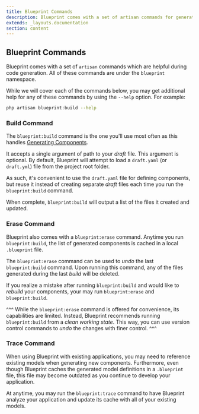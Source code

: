 ```yaml
---
title: Blueprint Commands
description: Blueprint comes with a set of artisan commands for generating new components and referencing existing components within your Laravel application.
extends: _layouts.documentation
section: content
---
```

## Blueprint Commands
Blueprint comes with a set of `artisan` commands which are helpful during code generation. All of these commands are under the `blueprint` namespace.

While we will cover each of the commands below, you may get additional help for any of these commands by using the `--help` option. For example:

```sh
php artisan blueprint:build --help
```

### Build Command
The `blueprint:build` command is the one you'll use most often as this handles [Generating Components](/docs/generating-components).

It accepts a single argument of path to your _draft_ file. This argument is optional. By default, Blueprint will attempt to load a `draft.yaml` (or `draft.yml`) file from the project root folder.

As such, it's convenient to use the `draft.yaml` file for defining components, but reuse it instead of creating separate _draft_ files each time you run the `blueprint:build` command.

When complete, `blueprint:build` will output a list of the files it created and updated.

### Erase Command
Blueprint also comes with a `blueprint:erase` command. Anytime you run `blueprint:build`, the list of generated components is cached in a local `.blueprint` file.

The `blueprint:erase` command can be used to _undo_ the last `blueprint:build` command. Upon running this command, any of the files generated during the last _build_ will be deleted.

If you realize a mistake after running `blueprint:build` and would like to _rebuild_ your components, your may run `blueprint:erase` and `blueprint:build`.

^^^
While the `blueprint:erase` command is offered for convenience, its capabilities are limited. Instead, Blueprint  recommends running `blueprint:build` from a _clean working state_. This way, you can use version control commands to _undo_ the changes with finer control.
^^^

### Trace Command
When using Blueprint with existing applications, you may need to reference existing models when generating new components. Furthermore, even though Blueprint caches the generated model definitions in a `.blueprint` file, this file may become outdated as you continue to develop your application.

At anytime, you may run the `blueprint:trace` command to have Blueprint analyze your application and update its cache with all of your existing models.
